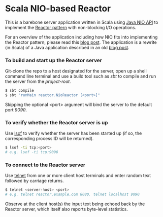 # Scala NIO-based Reactor

This is a barebone server application written in Scala using [Java NIO API](https://docs.oracle.com/javase/8/docs/api/java/nio/package-summary.html) to implement the [Reactor pattern](https://en.wikipedia.org/wiki/Reactor_pattern) with non-blocking I/O operations.

For an overview of the application including how NIO fits into implementing the Reactor pattern, please read this [blog post](https://blog.genuine.com/2023/01/nio-based-reactor-in-scala/).  The application is a rewrite (in Scala) of a Java application described in an old [blog post](https://blog.genuine.com/2013/07/nio-based-reactor/).

### To build and start up the Reactor server

Git-clone the repo to a host designated for the server, open up a shell command line terminal and use a build tool such as *sbt* to compile and run the server from the *project-root*.

```bash
$ sbt compile
$ sbt "runMain reactor.NioReactor [<port>]"
```

Skipping the optional \<port\> argument will bind the server to the default port *9090*.

### To verify whether the Reactor server is up

Use [lsof](https://man7.org/linux/man-pages/man8/lsof.8.html) to verify whether the server has been started up (if so, the corresponding process ID will be returned).

```bash
$ lsof -ti tcp:<port>
# e.g. lsof -ti tcp:9090
```

### To connect to the Reactor server

Use [telnet](https://www.digitalocean.com/community/tutorials/telnet-command-linux-unix) from one or more client host terminals and enter random text followed by carriage returns.

```bash
$ telnet <server-host> <port>
# e.g. telnet reactor.example.com 8080, telnet localhost 9090
```

Observe at the client host(s) the input text being echoed back by the Reactor server, which itself also reports byte-level statistics.
